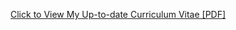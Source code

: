 [Click to View My Up-to-date Curriculum Vitae [PDF]](http://jvhagey.github.io/files/CVHageyJill2019.pdf)
